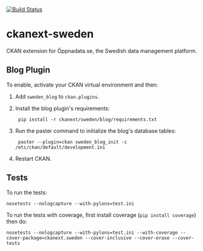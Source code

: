 [![Build Status](https://travis-ci.org/ckan/ckanext-sweden.png)](https://travis-ci.org/ckan/ckanext-sweden)

ckanext-sweden
==============

CKAN extension for Öppnadata.se, the Swedish data management platform.


Blog Plugin
-----------

To enable, activate your CKAN virtual environment and then:

1. Add `sweden_blog` to `ckan.plugins`.

2. Install the blog plugin's requirements:

        pip install -r ckanext/sweden/blog/requirements.txt

3. Run the paster command to initialize the blog's database tables:

        paster --plugin=ckan sweden_blog_init -c /etc/ckan/default/development.ini

4. Restart CKAN.


Tests
-----

To run the tests:

    nosetests --nologcapture --with-pylons=test.ini

To run the tests with coverage, first install coverage (`pip install coverage`)
then do:

    nosetests --nologcapture --with-pylons=test.ini --with-coverage --cover-package=ckanext.sweden --cover-inclusive --cover-erase --cover-tests
